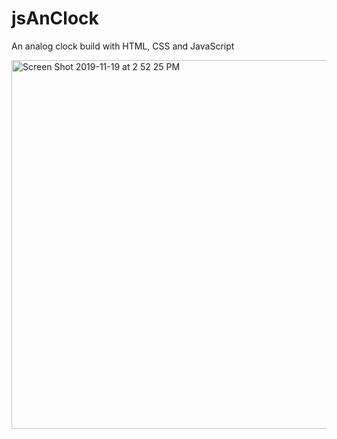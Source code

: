 # jsAnClock
An analog clock build with HTML, CSS and JavaScript


<img width="590" alt="Screen Shot 2019-11-19 at 2 52 25 PM" src="https://user-images.githubusercontent.com/39138244/69181243-bdb41500-0adc-11ea-9dc8-d87828762505.png">
